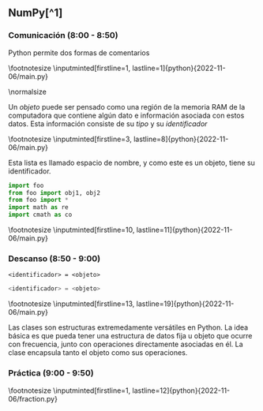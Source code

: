 ## NumPy[^1]

### Comunicación (8:00 - 8:50)

Python permite dos formas de comentarios

\footnotesize
\inputminted[firstline=1, lastline=1]{python}{2022-11-06/main.py}

\normalsize

Un *objeto* puede ser pensado como una región de la memoria RAM de la computadora que contiene algún dato e información asociada con estos datos.
Esta información consiste de su *tipo* y su *identificador*

\footnotesize
\inputminted[firstline=3, lastline=8]{python}{2022-11-06/main.py}

Esta lista es llamado espacio de nombre, y como este es un objeto, tiene su identificador.

```python
import foo
from foo import obj1, obj2
from foo import *
import math as re
import cmath as co
```

\footnotesize
\inputminted[firstline=10, lastline=11]{python}{2022-11-06/main.py}

### Descanso (8:50 - 9:00)

```
<identificador> = <objeto>
```

```python
<identificador> = <objeto>
```

\footnotesize
\inputminted[firstline=13, lastline=19]{python}{2022-11-06/main.py}

Las clases son estructuras extremedamente versátiles en Python.
La idea básica es que pueda tener una estructura de datos fija u
objeto que ocurre con frecuencia, junto con operaciones directamente
asociadas en él.
La clase encapsula tanto el objeto como sus operaciones.

### Práctica (9:00 - 9:50)

\footnotesize
\inputminted[firstline=1, lastline=12]{python}{2022-11-06/fraction.py}